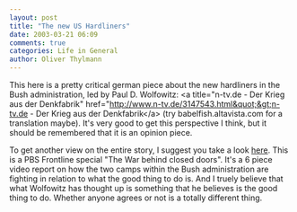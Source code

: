 ```yaml
---
layout: post
title: "The new US Hardliners"
date: 2003-03-21 06:09
comments: true
categories: Life in General
author: Oliver Thylmann
---
```



This here is a pretty critical german piece about the new hardliners in the Bush administration, led by Paul D. Wolfowitz: &lt;a title=&quot;n-tv.de - Der Krieg aus der Denkfabrik&quot; href=&quot;http://www.n-tv.de/3147543.html&quot;&gt;n-tv.de - Der Krieg aus der Denkfabrik&lt;/a&gt; (try babelfish.altavista.com for a translation maybe). It's very good to get this perspective I think, but it should be remembered that it is an opinion piece.

To get another view on the entire story, I suggest you take a look [here](http://www.pbs.org/wgbh/pages/frontline/shows/iraq/view/). This is a PBS Frontline special &quot;The War behind closed doors&quot;. It's a 6 piece video report on how the two camps within the Bush administration are fighting in relation to what the good thing to do is. And I truely believe that what Wolfowitz has thought up is something that he believes is the good thing to do. Whether anyone agrees or not is a totally different thing.


